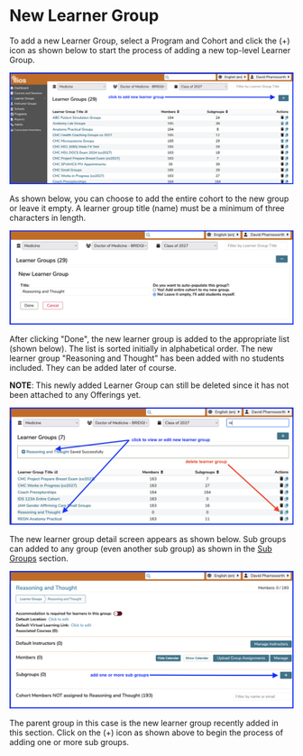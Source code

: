 # New Learner Group

To add a new Learner Group, select a Program and Cohort and click the \(+\) icon as shown below to start the process of adding a new top-level Learner Group.

![add learner group](../images/new_learner_group/click_to_add.png)

As shown below, you can choose to add the entire cohort to the new group or leave it empty. A learner group title (name) must be a minimum of three characters in length.

![membership options](../images/new_learner_group/membership_options.png)

After clicking "Done", the new learner group is added to the appropriate list (shown below). The list is sorted initially in alphabetical order. The new learner group "Reasoning and Thought" has been added with no students included. They can be added later of course.

**NOTE**: This newly added Learner Group can still be deleted since it has not been attached to any Offerings yet.

![learner group added](../images/new_learner_group/new_lg_added.png)

The new learner group detail screen appears as shown below. Sub groups can added to any group (even another sub group) as shown in the [Sub Groups](https://iliosproject.gitbook.io/ilios-user-guide/learner-groups/sub-groups) section.

![Add sub groups](../images/new_learner_group/add_sub_groups.png)

The parent group in this case is the new learner group recently added in this section. Click on the (+) icon as shown above to begin the process of adding one or more sub groups.

